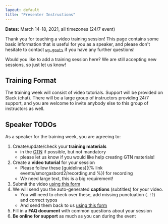 ```yaml
---
layout: default
title: "Presenter Instructions"
---
```


**Dates:** March 14-18, 2021, all timezones (24/7 event)

Thank you for teaching a video training session!
This page contains some basic information that is useful
for you as a speaker, and please don't hesitate to contact
[`wg-goats`](https://gitter.im/galaxyproject/wg-goat) if you have any further questions!

Would you like to add a training session here? We are still accepting new sessions,
so just let us know!


## Training Format

The training week will consist of video tutorials. Support
will be provided on Slack (chat).
There will be a large group of instructors providing 24/7 support, and
you are welcome to invite anybody else to this group of instructors as well.


## Speaker TODOs

As a speaker for the training week, you are agreeing to:

1. Create/update/check your **training materials**
   - in the [GTN](https://training.galaxyproject.org) if possible, but not mandatory
   - please let us know if you would like help creating GTN materials!
2. Create a **video tutorial** for your session
   - Please follow these [guidelines]({% link events/smorgasbord2/recording.md %}) for recording
   - We need large text, this is a big requirement!
3. Submit the video [using this form](https://docs.google.com/forms/d/e/1FAIpQLSdYlHLqkt4PdY8uarkv1j01ZuWlEp5w3sGmZ1uy7N45j7ikwQ/viewform?usp=sf_link)
3. We will send you the auto-generated **captions** (subtitles) for your video.
   - You will need to check over these, add missing punctuation (`.!?`) and correct typos
   - And send them back to us [using this form](#TODO)
4. Fill in a **FAQ document** with common questions about your session
6. **Be online for support** as much as you can during the event
